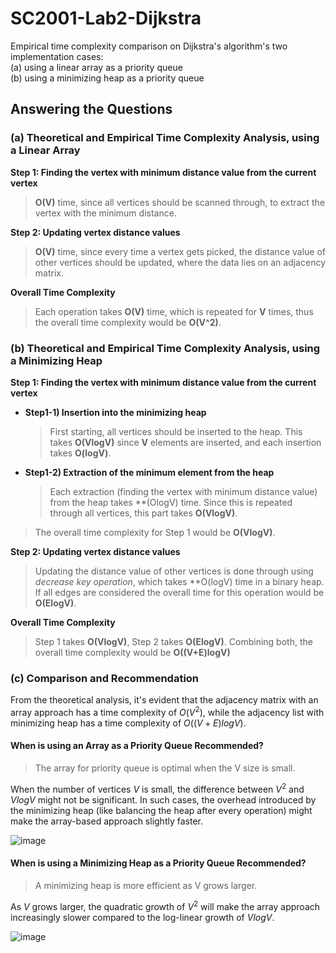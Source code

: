 # SC2001-Lab2-Dijkstra

Empirical time complexity comparison on Dijkstra's algorithm's two implementation cases: 
<br>(a) using a linear array as a priority queue
<br>(b) using a minimizing heap as a priority queue

## Answering the Questions
### (a) Theoretical and Empirical Time Complexity Analysis, using a Linear Array

**Step 1: Finding the vertex with minimum distance value from the current vertex** 

> **O(V)** time, since all vertices should be scanned through, to extract the vertex with the minimum distance.

**Step 2: Updating vertex distance values**

> **O(V)** time, since every time a vertex gets picked, the distance value of other vertices should be updated, where the data lies on an adjacency matrix.

**Overall Time Complexity**

> Each operation takes **O(V)** time, which is repeated for **V** times, thus the overall time complexity would be **O(V^2)**.

### (b) Theoretical and Empirical Time Complexity Analysis, using a Minimizing Heap

**Step 1: Finding the vertex with minimum distance value from the current vertex**

- **Step1-1) Insertion into the minimizing heap**

  > First starting, all vertices should be inserted to the heap. This takes **O(VlogV)** since **V** elements are inserted, and each insertion takes **O(logV)**.

- **Step1-2) Extraction of the minimum element from the heap**
  > Each extraction (finding the vertex with minimum distance value) from the heap takes **(OlogV) time. Since this is repeated through all vertices, this part takes **O(VlogV)**.

> The overall time complexity for Step 1 would be **O(VlogV)**.

**Step 2: Updating vertex distance values**

> Updating the distance value of other vertices is done through using *decrease key operation*, which takes **O(logV) time in a binary heap. If all edges are considered the overall time for this operation would be **O(ElogV)**.

**Overall Time Complexity**

> Step 1 takes **O(VlogV)**, Step 2 takes **O(ElogV)**. Combining both, the overall time complexity would be **O((V+E)logV)**

### (c) Comparison and Recommendation

From the theoretical analysis, it's evident that the adjacency matrix with an array approach has a time complexity of $O(V^2)$, while the adjacency list with minimizing heap has a time complexity of $O((V + E) log V)$.  

#### When is using an Array as a Priority Queue Recommended?
> The array for priority queue is optimal when the V size is small.

When the number of vertices $V$ is small, the difference between $V^2$ and $V log V$ might not be significant. In such cases, the overhead introduced by the minimizing heap (like balancing the heap after every operation) might make the array-based approach slightly faster. 

![image](https://github.com/yijisuk/SC2001-Lab2-Dijkstra/assets/63234184/471ad193-d6d4-4216-baab-439d1a389161)


#### When is using a Minimizing Heap as a Priority Queue Recommended?
> A minimizing heap is more efficient as V grows larger.

As $V$ grows larger, the quadratic growth of $V^2$ will make the array approach increasingly slower compared to the log-linear growth of $V log V$.

![image](https://github.com/yijisuk/SC2001-Lab2-Dijkstra/assets/63234184/78594ef9-4cf8-4f61-87d6-ad9c82c848b6)
